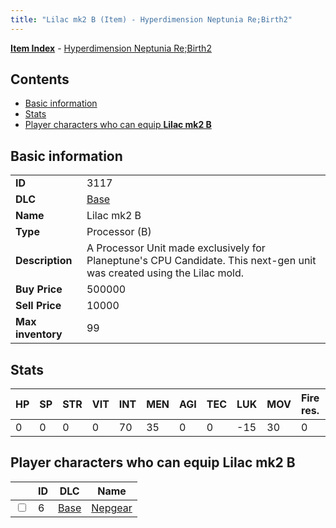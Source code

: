 ```yaml
---
title: "Lilac mk2 B (Item) - Hyperdimension Neptunia Re;Birth2"
---
```


[**Item Index**](/neptunia/rb2/item/index.html) - [Hyperdimension Neptunia Re;Birth2](/neptunia/rb2)

## Contents

- [Basic information](#basic-information)
- [Stats](#stats)
- [Player characters who can equip **Lilac mk2 B**](#player-characters-who-can-equip-lilac-mk2-b)

## Basic information

|   |   |
| -- | -- |
| **ID** | 3117 |
| **DLC** | [Base](/neptunia/rb2/dlc/0-base.html) |
| **Name** | Lilac mk2 B |
| **Type** | Processor (B) |
| **Description** | A Processor Unit made exclusively for Planeptune's CPU Candidate. This next-gen unit was created using the Lilac mold. |
| **Buy Price** | 500000 |
| **Sell Price** | 10000 |
| **Max inventory** | 99 |

## Stats

| HP | SP | STR | VIT | INT | MEN | AGI | TEC | LUK | MOV | Fire res. | Ice res. | Wind res. | Lightning res. |
| -- | -- | --- | --- | --- | --- | --- | --- | --- | --- | --------- | -------- | --------- | -------------- |
| 0 | 0 | 0 | 0 | 70 | 35 | 0 | 0 | -15 | 30 | 0 | 0 | 0 | 0 |

## Player characters who can equip **Lilac mk2 B**

|    | ID | DLC | Name |
| -- | -- | --- | ---- |
| <input type="checkbox" id="rb2-player-0-6" class="trackbox" /> | 6 | [Base](/neptunia/rb2/dlc/0-base.html) | [Nepgear](/neptunia/rb2/player/0-6-nepgear.html) |